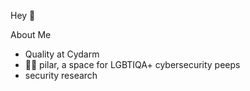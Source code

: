 Hey 👋

About Me

- Quality at Cydarm
- 🏳️‍🌈 pilar, a space for LGBTIQA+ cybersecurity peeps
- security research




